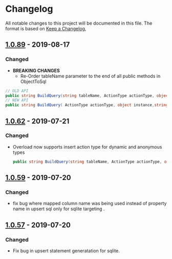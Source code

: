 # Changelog
All notable changes to this project will be documented in this file.
The format is based on [Keep a Changelog](https://keepachangelog.com/en/1.0.0/),

## [1.0.89] - 2019-08-17


### Changed
-  **BREAKING CHANGES**
    - Re-Order tableName parameter to the end of all public methods in ObjectToSql 
```csharp
// OLD API
public string BuildQuery(string tableName, ActionType actionType, object instance)
// NEW API
public string BuildQuery( ActionType actionType, object instance,string tableName)
```

## [1.0.62] - 2019-07-21

### Changed
-  Overload now supports insert action type for dynamic and anonymous types
    ```csharp
    public string BuildQuery(string tableName, ActionType actionType, object instance)
    ```

## [1.0.59] - 2019-07-20

### Changed
- fix bug where mapped column name was being used instead of property name in upsert sql only for sqlite targeting .
 
## [1.0.57] - 2019-07-20

### Changed
- Fix bug in upsert statement generatation for sqlite.



[1.0.57]: https://github.com/TheMofaDe/DotNetHelper.ObjectToSql/releases/tag/v1.0.57
[1.0.59]: https://github.com/TheMofaDe/DotNetHelper.ObjectToSql/releases/tag/v1.0.59
[1.0.62]: https://github.com/TheMofaDe/DotNetHelper.ObjectToSql/releases/tag/v1.0.62
[1.0.89]: https://github.com/TheMofaDe/DotNetHelper.ObjectToSql/releases/tag/v1.0.89




<!--  EXAMPLE SEE LINK https://keepachangelog.com/en/1.0.0/
## [0.0.1] - 2019-01-01
### Added
- add new way to be awesome.

### Changed
- changed how awesome is calculated.

### Removed
- removed the awe from awesome.
-->